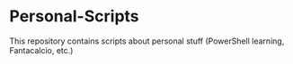 # Personal-Scripts
This repository contains scripts about personal stuff (PowerShell learning, Fantacalcio, etc.)
